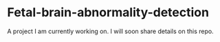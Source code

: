 # Fetal-brain-abnormality-detection
A project I am currently working on. I will soon share details on this repo.
